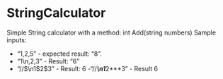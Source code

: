# StringCalculator
Simple String calculator with a method: int Add(string numbers)
Sample inputs:
- “1,2,5” - expected result: “8”.
- “1\n,2,3” - Result: “6”
- “//$\n1$2$3” - Result: 6
-“//***\n1***2***3” - Result 6
